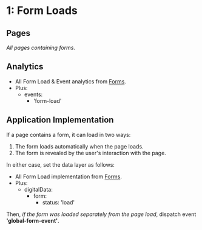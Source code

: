 # 1: Form Loads

## Pages

*All pages containing forms.*

## Analytics

- All Form Load & Event analytics from [Forms](../forms.md).
- Plus:
  - events:
    - 'form-load'

## Application Implementation

If a page contains a form, it can load in two ways:

1. The form loads automatically when the page loads.
2. The form is revealed by the user's interaction with the page.

In either case, set the data layer as follows:

- All Form Load implementation from [Forms](../forms.md).
- Plus:
  - digitalData:
    - form:
      - status: 'load'

Then, *if the form was loaded separately from the page load*, dispatch event **'global-form-event'**.